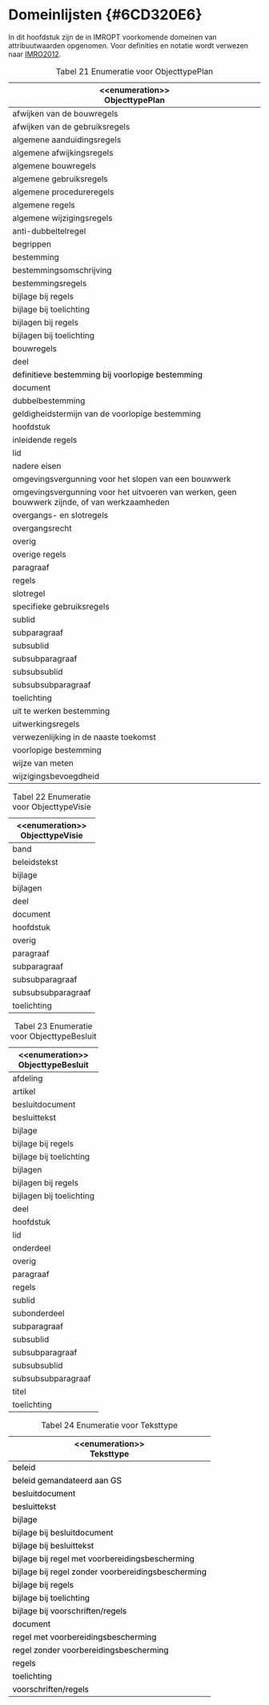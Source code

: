 # Domeinlijsten {#6CD320E6}

In dit hoofdstuk zijn de in IMROPT voorkomende domeinen van attribuutwaarden opgenomen. Voor definities en notatie wordt verwezen naar <a href='https://docs.geostandaarden.nl/ro/imro' target='_blank'>IMRO2012</a>.<br/>
<table style='width: 100%;' id='T021'><caption>Tabel 21 Enumeratie voor ObjecttypePlan</caption>
<colgroup><col id='col1' style='width: 100%;'>
</colgroup>
<thead valign='top'><tr><th align='center'>&lt;&lt;enumeration&gt;&gt;<br/>
ObjecttypePlan<br/>
</th>
</tr>
</thead>
<tbody valign='top'><tr><td align='left'>afwijken van de bouwregels<br/>
</td>
</tr>
<tr><td align='left'>afwijken van de gebruiksregels<br/>
</td>
</tr>
<tr><td align='left'>algemene aanduidingsregels<br/>
</td>
</tr>
<tr><td align='left'>algemene afwijkingsregels<br/>
</td>
</tr>
<tr><td align='left'>algemene bouwregels<br/>
</td>
</tr>
<tr><td align='left'>algemene gebruiksregels<br/>
</td>
</tr>
<tr><td align='left'>algemene procedureregels<br/>
</td>
</tr>
<tr><td align='left'>algemene regels<br/>
</td>
</tr>
<tr><td align='left'>algemene wijzigingsregels<br/>
</td>
</tr>
<tr><td align='left'>anti-dubbeltelregel<br/>
</td>
</tr>
<tr><td align='left'>begrippen<br/>
</td>
</tr>
<tr><td align='left'>bestemming<br/>
</td>
</tr>
<tr><td align='left'>bestemmingsomschrijving<br/>
</td>
</tr>
<tr><td align='left'>bestemmingsregels<br/>
</td>
</tr>
<tr><td align='left'>bijlage bij regels<br/>
</td>
</tr>
<tr><td align='left'>bijlage bij toelichting<br/>
</td>
</tr>
<tr><td align='left'>bijlagen bij regels<br/>
</td>
</tr>
<tr><td align='left'>bijlagen bij toelichting<br/>
</td>
</tr>
<tr><td align='left'>bouwregels<br/>
</td>
</tr>
<tr><td align='left'>deel<br/>
</td>
</tr>
<tr><td align='left'><span style='color: #000000;'>definitieve bestemming bij voorlopige bestemming</span><br/>
</td>
</tr>
<tr><td align='left'>document<br/>
</td>
</tr>
<tr><td align='left'>dubbelbestemming<br/>
</td>
</tr>
<tr><td align='left'>geldigheidstermijn van de voorlopige bestemming<br/>
</td>
</tr>
<tr><td align='left'>hoofdstuk<br/>
</td>
</tr>
<tr><td align='left'>inleidende regels<br/>
</td>
</tr>
<tr><td align='left'>lid<br/>
</td>
</tr>
<tr><td align='left'>nadere eisen<br/>
</td>
</tr>
<tr><td align='left'>omgevingsvergunning voor het slopen van een bouwwerk <br/>
</td>
</tr>
<tr><td align='left'>omgevingsvergunning voor het uitvoeren van werken, geen bouwwerk zijnde, of van werkzaamheden <br/>
</td>
</tr>
<tr><td align='left'>overgangs- en slotregels<br/>
</td>
</tr>
<tr><td align='left'>overgangsrecht<br/>
</td>
</tr>
<tr><td align='left'>overig<br/>
</td>
</tr>
<tr><td align='left'>overige regels<br/>
</td>
</tr>
<tr><td align='left'>paragraaf<br/>
</td>
</tr>
<tr><td align='left'>regels<br/>
</td>
</tr>
<tr><td align='left'>slotregel<br/>
</td>
</tr>
<tr><td align='left'>specifieke gebruiksregels<br/>
</td>
</tr>
<tr><td align='left'>sublid<br/>
</td>
</tr>
<tr><td align='left'>subparagraaf<br/>
</td>
</tr>
<tr><td align='left'>subsublid<br/>
</td>
</tr>
<tr><td align='left'>subsubparagraaf<br/>
</td>
</tr>
<tr><td align='left'>subsubsublid<br/>
</td>
</tr>
<tr><td align='left'>subsubsubparagraaf<br/>
</td>
</tr>
<tr><td align='left'>toelichting<br/>
</td>
</tr>
<tr><td align='left'>uit te werken bestemming<br/>
</td>
</tr>
<tr><td align='left'>uitwerkingsregels<br/>
</td>
</tr>
<tr><td align='left'>verwezenlijking in de naaste toekomst<br/>
</td>
</tr>
<tr><td align='left'>voorlopige bestemming<br/>
</td>
</tr>
<tr><td align='left'>wijze van meten<br/>
</td>
</tr>
<tr><td align='left'>wijzigingsbevoegdheid<br/>
</td>
</tr>
</tbody>
</table>

<table style='width: 100%;' id='T022'><caption>Tabel 22 Enumeratie voor ObjecttypeVisie</caption>
<colgroup><col id='col1' style='width: 100%;'>
</colgroup>
<thead valign='top'><tr><th align='center'>&lt;&lt;enumeration&gt;&gt;<br/>
<b>ObjecttypeVisie</b><br/>
</th>
</tr>
</thead>
<tbody valign='top'><tr><td align='left'>band<br/>
</td>
</tr>
<tr><td align='left'>beleidstekst<br/>
</td>
</tr>
<tr><td align='left'>bijlage<br/>
</td>
</tr>
<tr><td align='left'>bijlagen<br/>
</td>
</tr>
<tr><td align='left'>deel<br/>
</td>
</tr>
<tr><td align='left'>document<br/>
</td>
</tr>
<tr><td align='left'>hoofdstuk<br/>
</td>
</tr>
<tr><td align='left'>overig<br/>
</td>
</tr>
<tr><td align='left'>paragraaf<br/>
</td>
</tr>
<tr><td align='left'>subparagraaf<br/>
</td>
</tr>
<tr><td align='left'>subsubparagraaf<br/>
</td>
</tr>
<tr><td align='left'>subsubsubparagraaf<br/>
</td>
</tr>
<tr><td align='left'>toelichting<br/>
</td>
</tr>
</tbody>
</table>

<table style='width: 100%;' id='T023'><caption>Tabel 23 Enumeratie voor ObjecttypeBesluit</caption>
<colgroup><col id='col1' style='width: 100%;'>
</colgroup>
<thead valign='top'><tr><th align='center'>&lt;&lt;enumeration&gt;&gt;<br/>
<b>ObjecttypeBesluit</b><br/>
</th>
</tr>
</thead>
<tbody valign='top'><tr><td align='left'>afdeling<br/>
</td>
</tr>
<tr><td align='left'>artikel<br/>
</td>
</tr>
<tr><td align='left'>besluitdocument<br/>
</td>
</tr>
<tr><td align='left'>besluittekst<br/>
</td>
</tr>
<tr><td align='left'>bijlage<br/>
</td>
</tr>
<tr><td align='left'>bijlage bij regels<br/>
</td>
</tr>
<tr><td align='left'>bijlage bij toelichting<br/>
</td>
</tr>
<tr><td align='left'>bijlagen<br/>
</td>
</tr>
<tr><td align='left'>bijlagen bij regels<br/>
</td>
</tr>
<tr><td align='left'>bijlagen bij toelichting<br/>
</td>
</tr>
<tr><td align='left'>deel<br/>
</td>
</tr>
<tr><td align='left'>hoofdstuk<br/>
</td>
</tr>
<tr><td align='left'>lid<br/>
</td>
</tr>
<tr><td align='left'>onderdeel<br/>
</td>
</tr>
<tr><td align='left'>overig<br/>
</td>
</tr>
<tr><td align='left'>paragraaf<br/>
</td>
</tr>
<tr><td align='left'>regels<br/>
</td>
</tr>
<tr><td align='left'>sublid<br/>
</td>
</tr>
<tr><td align='left'>subonderdeel<br/>
</td>
</tr>
<tr><td align='left'>subparagraaf<br/>
</td>
</tr>
<tr><td align='left'>subsublid<br/>
</td>
</tr>
<tr><td align='left'>subsubparagraaf<br/>
</td>
</tr>
<tr><td align='left'>subsubsublid<br/>
</td>
</tr>
<tr><td align='left'>subsubsubparagraaf<br/>
</td>
</tr>
<tr><td align='left'>titel<br/>
</td>
</tr>
<tr><td align='left'>toelichting<br/>
</td>
</tr>
</tbody>
</table>

<table style='width: 100%;' id='T024'><caption>Tabel 24 Enumeratie voor Teksttype</caption>
<colgroup><col id='col1' style='width: 100%;'>
</colgroup>
<thead valign='top'><tr><th align='center'>&lt;&lt;enumeration&gt;&gt;<br/>
<b>Teksttype</b><br/>
</th>
</tr>
</thead>
<tbody valign='top'><tr><td align='left'><span style='color: #000000;'>beleid</span><br/>
</td>
</tr>
<tr><td align='left'><span style='color: #000000;'>beleid gemandateerd aan GS</span><br/>
</td>
</tr>
<tr><td align='left'><span style='color: #000000;'>besluitdocument</span><br/>
</td>
</tr>
<tr><td align='left'><span style='color: #000000;'>besluittekst</span><br/>
</td>
</tr>
<tr><td align='left'><span style='color: #000000;'>bijlage</span><br/>
</td>
</tr>
<tr><td align='left'><span style='color: #000000;'>bijlage bij besluitdocument</span><br/>
</td>
</tr>
<tr><td align='left'><span style='color: #000000;'>bijlage bij besluittekst</span><br/>
</td>
</tr>
<tr><td align='left'><span style='color: #000000;'>bijlage bij regel met voorbereidingsbescherming</span><br/>
</td>
</tr>
<tr><td align='left'><span style='color: #000000;'>bijlage bij regel zonder voorbereidingsbescherming</span><br/>
</td>
</tr>
<tr><td align='left'><span style='color: #000000;'>bijlage bij regels</span><br/>
</td>
</tr>
<tr><td align='left'><span style='color: #000000;'>bijlage bij toelichting</span><br/>
</td>
</tr>
<tr><td align='left'><span style='color: #000000;'>bijlage bij voorschriften/regels</span><br/>
</td>
</tr>
<tr><td align='left'><span style='color: #000000;'>document</span><br/>
</td>
</tr>
<tr><td align='left'><span style='color: #000000;'>regel met voorbereidingsbescherming</span><br/>
</td>
</tr>
<tr><td align='left'><span style='color: #000000;'>regel zonder voorbereidingsbescherming</span><br/>
</td>
</tr>
<tr><td align='left'><span style='color: #000000;'>regels</span><br/>
</td>
</tr>
<tr><td align='left'><span style='color: #000000;'>toelichting</span><br/>
</td>
</tr>
<tr><td align='left'><span style='color: #000000;'>voorschriften/regels</span><br/>
</td>
</tr>
</tbody>
</table>

